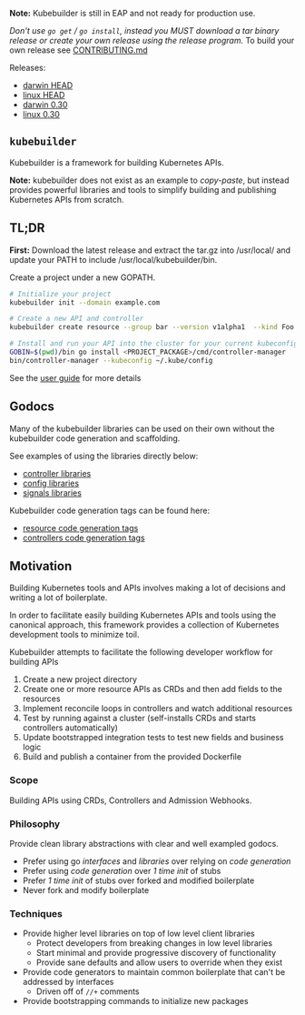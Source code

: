 
**Note:** Kubebuilder is still in EAP and not ready for production use.

*Don't use `go get` / `go install`, instead you MUST download a tar binary release or create your own release using
the release program.*  To build your own release see [CONTRIBUTING.md](CONTRIBUTING.md)

Releases:
- [darwin HEAD](https://storage.googleapis.com/kubebuilder-release/kubebuilder-release-master-head-darwin-amd64.tar.gz)
- [linux HEAD](https://storage.googleapis.com/kubebuilder-release/kubebuilder-release-master-head-linux-amd64.tar.gz)
- [darwin 0.30](https://storage.googleapis.com/kubebuilder-release/kubebuilder-release-v1.9-alpha.30-darwin-amd64.tar.gz)
- [linux 0.30](https://storage.googleapis.com/kubebuilder-release/kubebuilder-release-v1.9-alpha.30-linux-amd64.tar.gz)

## `kubebuilder`

Kubebuilder is a framework for building Kubernetes APIs.

**Note:** kubebuilder does not exist as an example to *copy-paste*, but instead provides powerful libraries and tools
to simplify building and publishing Kubernetes APIs from scratch.

## TL;DR

**First:** Download the latest release and extract the tar.gz into /usr/local/ and update your PATH to
include /usr/local/kubebuilder/bin.

Create a project under a new GOPATH.

```sh
# Initialize your project
kubebuilder init --domain example.com

# Create a new API and controller
kubebuilder create resource --group bar --version v1alpha1  --kind Foo

# Install and run your API into the cluster for your current kubeconfig context
GOBIN=$(pwd)/bin go install <PROJECT_PACKAGE>/cmd/controller-manager
bin/controller-manager --kubeconfig ~/.kube/config
```

See the [user guide](docs/tools_user_guide.md) for more details

## Godocs

Many of the kubebuilder libraries can be used on their own without the kubebuilder code generation and scaffolding.

See examples of using the libraries directly below:

- [controller libraries](https://godoc.org/github.com/kubernetes-sigs/kubebuilder/pkg/controller)
- [config libraries](https://godoc.org/github.com/kubernetes-sigs/kubebuilder/pkg/config)
- [signals libraries](https://godoc.org/github.com/kubernetes-sigs/kubebuilder/pkg/signals)

Kubebuilder code generation tags can be found here:

- [resource code generation tags](https://godoc.org/github.com/kubernetes-sigs/kubebuilder/pkg/gen/apis)
- [controllers code generation tags](https://godoc.org/github.com/kubernetes-sigs/kubebuilder/pkg/gen/controller)

## Motivation

Building Kubernetes tools and APIs involves making a lot of decisions and writing a lot of boilerplate.

In order to facilitate easily building Kubernetes APIs and tools using the canonical approach, this framework
provides a collection of Kubernetes development tools to minimize toil.


Kubebuilder attempts to facilitate the following developer workflow for building APIs

1. Create a new project directory
2. Create one or more resource APIs as CRDs and then add fields to the resources
3. Implement reconcile loops in controllers and watch additional resources
4. Test by running against a cluster (self-installs CRDs and starts controllers automatically)
5. Update bootstrapped integration tests to test new fields and business logic
6. Build and publish a container from the provided Dockerfile

### Scope

Building APIs using CRDs, Controllers and Admission Webhooks.

### Philosophy

Provide clean library abstractions with clear and well exampled godocs.

- Prefer using go *interfaces* and *libraries* over relying on *code generation*
- Prefer using *code generation* over *1 time init* of stubs
- Prefer *1 time init* of stubs over forked and modified boilerplate
- Never fork and modify boilerplate

### Techniques

- Provide higher level libraries on top of low level client libraries
  - Protect developers from breaking changes in low level libraries
  - Start minimal and provide progressive discovery of functionality
  - Provide sane defaults and allow users to override when they exist
- Provide code generators to maintain common boilerplate that can't be addressed by interfaces
  - Driven off of `//+` comments
- Provide bootstrapping commands to initialize new packages
